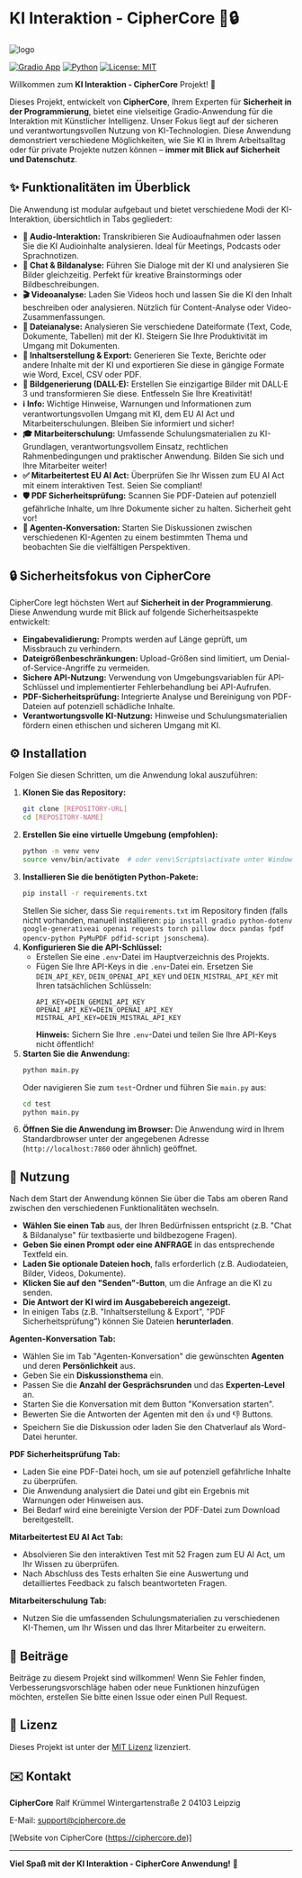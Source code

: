 # KI Interaktion - CipherCore 🤖🔒
![logo](https://github.com/user-attachments/assets/c452f511-d23e-45c0-ac1e-826f301226a8)

[![Gradio App](https://img.shields.io/badge/Gradio-App-orange)](https://gradio.app)
[![Python](https://img.shields.io/badge/Python-3.9+-blue)](https://www.python.org/downloads/)
[![License: MIT](https://img.shields.io/badge/License-MIT-yellow.svg)](https://opensource.org/licenses/MIT)

Willkommen zum **KI Interaktion - CipherCore** Projekt! 👋

Dieses Projekt, entwickelt von **CipherCore**, Ihrem Experten für **Sicherheit in der Programmierung**, bietet eine vielseitige Gradio-Anwendung für die Interaktion mit Künstlicher Intelligenz.  Unser Fokus liegt auf der sicheren und verantwortungsvollen Nutzung von KI-Technologien. Diese Anwendung demonstriert verschiedene Möglichkeiten, wie Sie KI in Ihrem Arbeitsalltag oder für private Projekte nutzen können – **immer mit Blick auf Sicherheit und Datenschutz**.

## ✨ Funktionalitäten im Überblick

Die Anwendung ist modular aufgebaut und bietet verschiedene Modi der KI-Interaktion, übersichtlich in Tabs gegliedert:

*   **🎤 Audio-Interaktion:** Transkribieren Sie Audioaufnahmen oder lassen Sie die KI Audioinhalte analysieren. Ideal für Meetings, Podcasts oder Sprachnotizen.
*   **💬 Chat & Bildanalyse:**  Führen Sie Dialoge mit der KI und analysieren Sie Bilder gleichzeitig. Perfekt für kreative Brainstormings oder Bildbeschreibungen.
*   **🎬 Videoanalyse:**  Laden Sie Videos hoch und lassen Sie die KI den Inhalt beschreiben oder analysieren. Nützlich für Content-Analyse oder Video-Zusammenfassungen.
*   **📁 Dateianalyse:**  Analysieren Sie verschiedene Dateiformate (Text, Code, Dokumente, Tabellen) mit der KI.  Steigern Sie Ihre Produktivität im Umgang mit Dokumenten.
*   **📝 Inhaltserstellung & Export:**  Generieren Sie Texte, Berichte oder andere Inhalte mit der KI und exportieren Sie diese in gängige Formate wie Word, Excel, CSV oder PDF.
*   **🎨 Bildgenerierung (DALL·E):**  Erstellen Sie einzigartige Bilder mit DALL·E 3 und transformieren Sie diese.  Entfesseln Sie Ihre Kreativität!
*   **ℹ️ Info:**  Wichtige Hinweise, Warnungen und Informationen zum verantwortungsvollen Umgang mit KI, dem EU AI Act und Mitarbeiterschulungen. Bleiben Sie informiert und sicher!
*   **🎓 Mitarbeiterschulung:**  Umfassende Schulungsmaterialien zu KI-Grundlagen, verantwortungsvollem Einsatz, rechtlichen Rahmenbedingungen und praktischer Anwendung.  Bilden Sie sich und Ihre Mitarbeiter weiter!
*   **✅ Mitarbeitertest EU AI Act:**  Überprüfen Sie Ihr Wissen zum EU AI Act mit einem interaktiven Test.  Seien Sie compliant!
*   **🛡️ PDF Sicherheitsprüfung:**  Scannen Sie PDF-Dateien auf potenziell gefährliche Inhalte, um Ihre Dokumente sicher zu halten.  Sicherheit geht vor!
*   **🤝 Agenten-Konversation:**  Starten Sie Diskussionen zwischen verschiedenen KI-Agenten zu einem bestimmten Thema und beobachten Sie die vielfältigen Perspektiven.

## 🔒 Sicherheitsfokus von CipherCore

CipherCore legt höchsten Wert auf **Sicherheit in der Programmierung**. Diese Anwendung wurde mit Blick auf folgende Sicherheitsaspekte entwickelt:

*   **Eingabevalidierung:**  Prompts werden auf Länge geprüft, um Missbrauch zu verhindern.
*   **Dateigrößenbeschränkungen:**  Upload-Größen sind limitiert, um Denial-of-Service-Angriffe zu vermeiden.
*   **Sichere API-Nutzung:**  Verwendung von Umgebungsvariablen für API-Schlüssel und implementierter Fehlerbehandlung bei API-Aufrufen.
*   **PDF-Sicherheitsprüfung:**  Integrierte Analyse und Bereinigung von PDF-Dateien auf potenziell schädliche Inhalte.
*   **Verantwortungsvolle KI-Nutzung:**  Hinweise und Schulungsmaterialien fördern einen ethischen und sicheren Umgang mit KI.

## ⚙️ Installation

Folgen Sie diesen Schritten, um die Anwendung lokal auszuführen:

1.  **Klonen Sie das Repository:**
    ```bash
    git clone [REPOSITORY-URL]
    cd [REPOSITORY-NAME]
    ```
2.  **Erstellen Sie eine virtuelle Umgebung (empfohlen):**
    ```bash
    python -m venv venv
    source venv/bin/activate  # oder venv\Scripts\activate unter Windows
    ```
3.  **Installieren Sie die benötigten Python-Pakete:**
    ```bash
    pip install -r requirements.txt
    ```
    Stellen Sie sicher, dass Sie `requirements.txt` im Repository finden (falls nicht vorhanden, manuell installieren: `pip install gradio python-dotenv google-generativeai openai requests torch pillow docx pandas fpdf opencv-python PyMuPDF pdfid-script jsonschema`).
4.  **Konfigurieren Sie die API-Schlüssel:**
    *   Erstellen Sie eine `.env`-Datei im Hauptverzeichnis des Projekts.
    *   Fügen Sie Ihre API-Keys in die `.env`-Datei ein. Ersetzen Sie `DEIN_API_KEY`, `DEIN_OPENAI_API_KEY` und `DEIN_MISTRAL_API_KEY` mit Ihren tatsächlichen Schlüsseln:
        ```
        API_KEY=DEIN_GEMINI_API_KEY
        OPENAI_API_KEY=DEIN_OPENAI_API_KEY
        MISTRAL_API_KEY=DEIN_MISTRAL_API_KEY
        ```
        **Hinweis:**  Sichern Sie Ihre `.env`-Datei und teilen Sie Ihre API-Keys nicht öffentlich!
5.  **Starten Sie die Anwendung:**
    ```bash
    python main.py
    ```
    Oder navigieren Sie zum `test`-Ordner und führen Sie `main.py` aus:
    ```bash
    cd test
    python main.py
    ```
6.  **Öffnen Sie die Anwendung im Browser:**
    Die Anwendung wird in Ihrem Standardbrowser unter der angegebenen Adresse (`http://localhost:7860` oder ähnlich) geöffnet.

## 🚀 Nutzung

Nach dem Start der Anwendung können Sie über die Tabs am oberen Rand zwischen den verschiedenen Funktionalitäten wechseln.

*   **Wählen Sie einen Tab** aus, der Ihren Bedürfnissen entspricht (z.B. "Chat & Bildanalyse" für textbasierte und bildbezogene Fragen).
*   **Geben Sie einen Prompt oder eine ANFRAGE** in das entsprechende Textfeld ein.
*   **Laden Sie optionale Dateien hoch**, falls erforderlich (z.B. Audiodateien, Bilder, Videos, Dokumente).
*   **Klicken Sie auf den "Senden"-Button**, um die Anfrage an die KI zu senden.
*   **Die Antwort der KI wird im Ausgabebereich angezeigt.**
*   In einigen Tabs (z.B. "Inhaltserstellung & Export", "PDF Sicherheitsprüfung") können Sie Dateien **herunterladen**.

**Agenten-Konversation Tab:**

*   Wählen Sie im Tab "Agenten-Konversation" die gewünschten **Agenten** und deren **Persönlichkeit** aus.
*   Geben Sie ein **Diskussionsthema** ein.
*   Passen Sie die **Anzahl der Gesprächsrunden** und das **Experten-Level** an.
*   Starten Sie die Konversation mit dem Button "Konversation starten".
*   Bewerten Sie die Antworten der Agenten mit den 👍 und 👎 Buttons.
*   Speichern Sie die Diskussion oder laden Sie den Chatverlauf als Word-Datei herunter.

**PDF Sicherheitsprüfung Tab:**

*   Laden Sie eine PDF-Datei hoch, um sie auf potenziell gefährliche Inhalte zu überprüfen.
*   Die Anwendung analysiert die Datei und gibt ein Ergebnis mit Warnungen oder Hinweisen aus.
*   Bei Bedarf wird eine bereinigte Version der PDF-Datei zum Download bereitgestellt.

**Mitarbeitertest EU AI Act Tab:**

*   Absolvieren Sie den interaktiven Test mit 52 Fragen zum EU AI Act, um Ihr Wissen zu überprüfen.
*   Nach Abschluss des Tests erhalten Sie eine Auswertung und detailliertes Feedback zu falsch beantworteten Fragen.

**Mitarbeiterschulung Tab:**

*   Nutzen Sie die umfassenden Schulungsmaterialien zu verschiedenen KI-Themen, um Ihr Wissen und das Ihrer Mitarbeiter zu erweitern.

## 🤝 Beiträge

Beiträge zu diesem Projekt sind willkommen! Wenn Sie Fehler finden, Verbesserungsvorschläge haben oder neue Funktionen hinzufügen möchten, erstellen Sie bitte einen Issue oder einen Pull Request.

## 📜 Lizenz

Dieses Projekt ist unter der [MIT Lizenz](LICENSE) lizenziert.

## ✉️ Kontakt

**CipherCore**
Ralf Krümmel
Wintergartenstraße 2
04103 Leipzig

E-Mail: [support@ciphercore.de](mailto:support@ciphercore.de)

[Website von CipherCore (https://ciphercore.de)]

---

**Viel Spaß mit der KI Interaktion - CipherCore Anwendung!** 🚀
